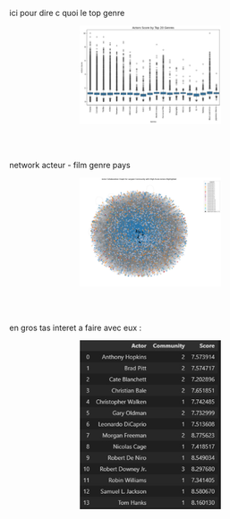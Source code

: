 ici pour dire c quoi le top genre

<div style="text-align: center;">
  <img src="assets/media/genre.jpg" alt="genre" class="tips-genre">
</div>

<style>
.tips-genre {
  max-width: 50%; 
  height: auto;   
}
</style>
<br><br>

network acteur - film genre pays

<div style="text-align: center;">
  <img src="assets/media/graphnetwork.jpg" alt="graphnetwork" class="tips-graphnetwork">
</div>

<style>
.tips-graphnetwork {
  max-width: 50%; 
  height: auto;   
}
</style>
<br><br>

en gros tas interet a faire avec eux :

<div style="text-align: center;">
  <img src="assets/media/interets.jpg" alt="interets" class="tips-interets">
</div>

<style>
.tips-interets {
  max-width: 50%; 
  height: auto;   
}
</style>
<br><br>